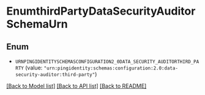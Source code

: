 # EnumthirdPartyDataSecurityAuditorSchemaUrn

## Enum


* `URNPINGIDENTITYSCHEMASCONFIGURATION2_0DATA_SECURITY_AUDITORTHIRD_PARTY` (value: `"urn:pingidentity:schemas:configuration:2.0:data-security-auditor:third-party"`)


[[Back to Model list]](../README.md#documentation-for-models) [[Back to API list]](../README.md#documentation-for-api-endpoints) [[Back to README]](../README.md)


